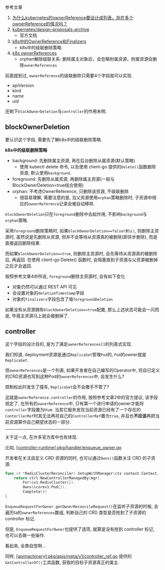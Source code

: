 参考文章

1. [为什么kubernetes的ownerReference要设计成列表，存在多个ownerReference的情况吗？](https://joshua.su/8a98cc78605e)
2. [kubernetes/design-proposals-archive](https://github.com/kubernetes/design-proposals-archive/blob/acc25e14ca83dfda4f66d8cb1f1b491f26e78ffe/api-machinery/controller-ref.md)
    - 官方文档
3. [k8s中的OwnerReference和Finalizers](https://blog.csdn.net/qq_50519011/article/details/136184126)
    - k8s中的级联删除策略
4. [k8s ownerReferences](https://zhuanlan.zhihu.com/p/577185348)
    - orphan解除级联关系: 删除属主对象后，会忽略附属资源，附属资源会删除`ownerReferences`

前面提到过, `ownerReference`的级联删除只需要4个字段就可以实现.

- apiVersion
- kind
- name
- uid

还剩下`blockOwnerDeletion`与`controller`的作用未明.

## blockOwnerDeletion

要认识这个字段, 需要先了解k8s中的级联删除策略.

**k8s中的级联删除策略**

- background: 先删除属主资源, 再在后台删除从属资源(默认策略)
    - 使用 kubectl delete 命令, 以及使用 client-go 提供的`Delete()`函数删除资源, 默认使用`background`.
- foreground: 先删除从属资源, 再删除属主资源(一般与BlockOwnerDeletion=true结合使用)
- orphan: 不考虑OwnerReference, 只删除该资源, 不级联删除
    - 很容易理解, 需要注意的是, 当父资源使用`orphan`策略删除时, 子资源中相应的`ownerReference`记录会被自动移除.

`blockOwnerDeletion`只在`foreground`删除中会起作用, 不影响`background`与`orphan`策略.

采用`foreground`删除策略时, 如果`blockOwnerDeletion==false(默认)`, 则删除主资源时, 虽然说是先删除从资源, 但并不会等待从资源真的被删除(即异步删除), 而是直接返回删除结果.

而如果`blockOwnerDeletion==true`, 则删除主资源时, 会先等待从资源真的被删除后, 再返回. 在使用 client-go Delete() 函数时, 会阻塞直到子资源与父资源被删掉之后才会返回.

按照参考文章4中所说, `foreground`删除主资源时, 会有如下变化

- 对象仍然可以通过 REST API 可见
- 会设置对象的`deletionTimestamp`字段
- 对象的`finalizers`字段包含了值`foregroundDeletion`

如果没有从资源拥有`blockOwnerDeletion==true`配置, 那么上述状态可能会一闪而逝, 毕竟主资源马上就会被删掉了.

## controller

这个字段的设计目的, 是为了满足`ownerReferences[]`的列表式实现.

我们知道, deployment资源是通过`ReplicaSet`管理`Pod`的, `Pod`的owner就是`ReplicaSet`. 

但`ownerReferences`是一个列表, 如果开发者在自己编写的Operator中, 将自已定义的CRD资源也写到这种Pod的`ownerReferences`中, 会发生什么?

控制权此时发生了撞车, `ReplicaSet`会不会撒手不管了?

这就是`ownerReference.controller`的作用, 按照参考文章2中的官方提议, 该字段规定了, 在所有的`ownerReference`中, 只有第一个进行申请的owner才能将`controller`字段置为true. 当其它服务发现当前资源已经有了一个存在的`ContorllerRef`时其无法再将自己的`ControllerRef`置为`true`, 并且也**不应该**再把当前资源算作自己期望状态的一部分.

------

关于这一点, 在许多官方库中也有体现. 

比如, [[controller-runtime]:pkg/handler/enqueue_owner.go](https://gitee.com/skeyes/controller-runtime/blob/438d738ad99b7c08e1a3fd22fe37764cb7bf7e61/pkg/handler/enqueue_owner.go#L159)

开发者在关注自定义 CRD 资源的同时, 也可以通过`Owns()`函数关注 CRD 的子资源.

```go
func (r *RedisClusterReconciler) SetupWithManager(ctx context.Context, mgr ctrl.Manager) error {
	return ctrl.NewControllerManagedBy(mgr).
		For(&v1.RedisCluster{}).
		Owns(&corev1.Pod{}).
		Complete(r)
}
```

`EnqueueRequestForOwner.getOwnerReconcileRequest()`在监听子资源的时候, 会遍历ta的`ownerReferences`数组, 判断自己的 CRD 类型是否抢到了子资源的 controller 标记.

但是, `EnqueueRequestForOwner`也提供了选项, 就算是没有抢到 controller 标记, 也可以去做一些操作.

看起来, 全靠自觉啊...

同样, [[apimachinery]:pkg/apis/meta/v1/controller_ref.go](https://e.gitee.com/skeyes/repos/skeyes/apimachinery/blob/52c7025bffab65d98068d11d6c222ce5dc42a2b3/pkg/apis/meta/v1/controller_ref.go#L33) 提供的`GetControllerOf()`工具函数, 获取的目标子资源真正的属主.
